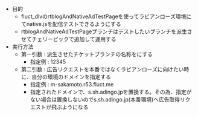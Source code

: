 * 目的
  * fluct_dlvのrtblogAndNativeAdTestPageを使ってラビアンローズ環境にてnative.jsを配信テストできるようにする
  * rtblogAndNativeAdTestPageブランチはテストしたいブランチを派生させてチェリーピックで追加して運用する
* 実行方法
  * 第一引数 : 派生させたチケットブランチの名称をにする
    * 指定例 : 12345
  * 第二引数 : 広告リクエストを本番ではなくラビアンローズに向けたい時に、自分の環境のドメインを指定する
    * 指定例 : m-sakamoto.r53.fluct.me
    * 指定されたドメインで、s.sh.adingo.jpを置換する。その為、指定がない場合は置換しないのでs.sh.adingo.jp(本番環境)へ広告取得リクエストが飛ぶようになる
